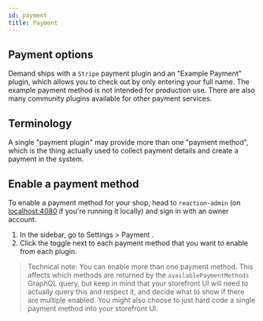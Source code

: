 ```yaml
---
id: payment
title: Payment
---
```


## Payment options

Demand ships with a `Stripe` payment plugin and an "Example Payment" plugin, which allows you to check out by only entering your full name. The example payment method is not intended for production use. There are also many community plugins available for other payment services.

## Terminology

A single "payment plugin" may provide more than one "payment method", which is the thing actually used to collect payment details and create a payment in the system.

## Enable a payment method

To enable a payment method for your shop, head to `reaction-admin` (on [localhost:4080](http://localhost:4080) if you're running it locally) and sign in with an owner account.

1. In the sidebar, go to Settings > Payment .
2. Click the toggle next to each payment method that you want to enable from each plugin.

> Technical note: You can enable more than one payment method. This affects which methods are returned by the `availablePaymentMethods` GraphQL query, but keep in mind that your storefront UI will need to actually query this and respect it, and decide what to show if there are multiple enabled. You might also choose to just hard code a single payment method into your storefront UI.
